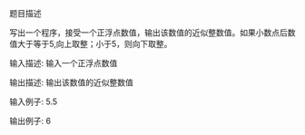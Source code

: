 题目描述

写出一个程序，接受一个正浮点数值，输出该数值的近似整数值。如果小数点后数值大于等于5,向上取整；小于5，则向下取整。

输入描述:
输入一个正浮点数值


输出描述:
输出该数值的近似整数值

输入例子:
5.5

输出例子:
6
